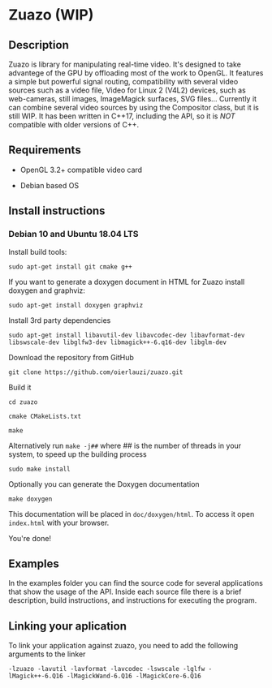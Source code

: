 # Zuazo (WIP)

## Description

Zuazo is library for manipulating real-time video. It's designed to take advantege of the GPU by offloading most of the work to OpenGL. It features a simple but powerful signal routing, compatibility with several video sources such as a video file, Video for Linux 2 (V4L2) devices, such as web-cameras, still images, ImageMagick surfaces, SVG files... Currently it can combine several video sources by using the Compositor class, but it is still WIP. It has been written in C++17, including the API, so it is *NOT* compatible with older versions of C++.

## Requirements

- OpenGL 3.2+ compatible video card

- Debian based OS

## Install instructions

### Debian 10 and Ubuntu 18.04 LTS

Install build tools:

``sudo apt-get install git cmake g++``

If you want to generate a doxygen document in HTML for Zuazo install doxygen and graphviz:

``sudo apt-get install doxygen graphviz``

Install 3rd party dependencies

``sudo apt-get install libavutil-dev libavcodec-dev libavformat-dev libswscale-dev libglfw3-dev libmagick++-6.q16-dev libglm-dev ``

Download the repository from GitHub
 
``git clone https://github.com/oierlauzi/zuazo.git``

Build it

 ``cd zuazo``

``cmake CMakeLists.txt``

``make ``

Alternatively run ``make -j##`` where ## is the number of threads in your system, to speed up the building process

``sudo make install``

Optionally you can generate the Doxygen documentation

``make doxygen``

This documentation will be placed in ``doc/doxygen/html``. To access it open ``index.html`` with your browser.

You're done!

## Examples

In the examples folder you can find the source code for several applications that show the usage of the API. Inside each source file there is a brief description, build instructions, and instructions for executing the program.

## Linking your aplication

To link your application against zuazo, you need to add the following arguments to the linker

``-lzuazo -lavutil -lavformat -lavcodec -lswscale -lglfw -lMagick++-6.Q16 -lMagickWand-6.Q16 -lMagickCore-6.Q16``


